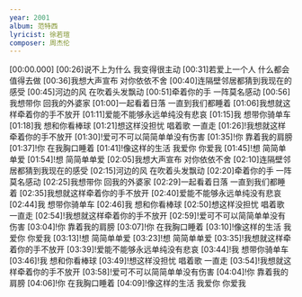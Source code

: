 ```yaml
---
year: 2001
album: 范特西
lyricist: 徐若瑄
composer: 周杰伦
---
```

[00:00.000]
[00:26]说不上为什么 我变得很主动
[00:31]若爱上一个人 什么都会值得去做
[00:36]我想大声宣布 对你依依不舍
[00:40]连隔壁邻居都猜到我现在的感受
[00:45]河边的风 在吹着头发飘动
[00:51]牵着你的手 一阵莫名感动
[00:56]我想带你 回我的外婆家
[01:00]一起看着日落 一直到我们都睡着
[01:06]我想就这样牵着你的手不放开
[01:11]爱能不能够永远单纯没有悲哀
[01:15]我 想带你骑单车
[01:18]我 想和你看棒球
[01:21]想这样没担忧 唱着歌 一直走
[01:26]!我想就这样牵着你的手不放开
[01:30]!爱可不可以简简单单没有伤害
[01:35]!你 靠着我的肩膀
[01:37]!你 在我胸口睡着
[01:41]!像这样的生活 我爱你 你爱我
[01:45]!想 简简单单爱
[01:54]!想 简简单单爱
[02:05]我想大声宣布 对你依依不舍
[02:10]连隔壁邻居都猜到我现在的感受
[02:15]河边的风 在吹着头发飘动
[02:20]牵着你的手 一阵莫名感动
[02:25]我想带你 回我的外婆家
[02:29]一起看着日落 一直到我们都睡着
[02:35]我想就这样牵着你的手不放开
[02:40]爱能不能够永远单纯没有悲哀
[02:44]我 想带你骑单车
[02:46]我 想和你看棒球
[02:50]想这样没担忧 唱着歌 一直走
[02:54]!我想就这样牵着你的手不放开
[02:59]!爱可不可以简简单单没有伤害
[03:04]!你 靠着我的肩膀
[03:07]!你 在我胸口睡着
[03:10]!像这样的生活 我爱你 你爱我
[03:13]!想 简简单单爱
[03:23]!想 简简单单爱
[03:35]!我想就这样牵着你的手不放开
[03:39]!爱能不能够永远单纯没有悲哀
[03:44]!我 想带你骑单车
[03:46]!我 想和你看棒球
[03:49]!想这样没担忧 唱着歌 一直走
[03:54]!我想就这样牵着你的手不放开
[03:58]!爱可不可以简简单单没有伤害
[04:04]!你 靠着我的肩膀
[04:06]!你 在我胸口睡着
[04:09]!像这样的生活 我爱你 你爱我
